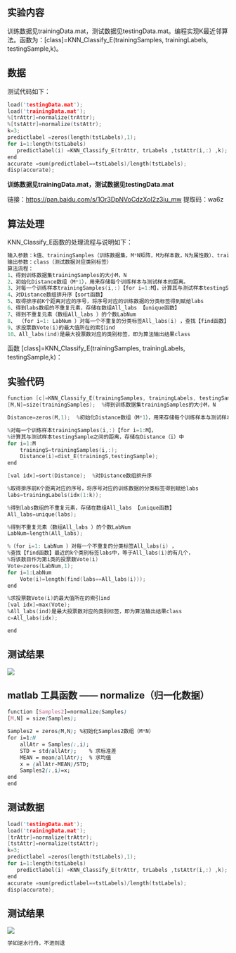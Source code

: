 ## 实验内容

训练数据见trainingData.mat，测试数据见testingData.mat。编程实现K最近邻算法。函数为：[class]=KNN_Classify_E(trainingSamples, trainingLabels, testingSample,k)。

## 数据

测试代码如下：

```c
load('testingData.mat');
load('trainingData.mat');
%[trAttr]=normalize(trAttr);
%[tstAttr]=normalize(tstAttr);
k=3;
predictlabel =zeros(length(tstLabels),1);
for i=1:length(tstLabels)
   predictlabel(i) =KNN_Classify_E(trAttr, trLabels ,tstAttr(i,:) ,k);   
end
accurate =sum(predictlabel==tstLabels)/length(tstLabels);
disp(accurate);
```

**训练数据见trainingData.mat，测试数据见testingData.mat**

链接：https://pan.baidu.com/s/1Or3DpNVoCdzXoI2z3iu_mw 
提取码：wa6z 

## 算法处理

KNN_Classify_E函数的处理流程与说明如下：

```c
输入参数：k值、trainingSamples（训练数据集，M*N矩阵，M为样本数，N为属性数）、trainingLabels（训练数据集的分类标签0、1、2...，M*1矩阵）, testingSample（测试数据，1*N矩阵）
输出参数：class（测试数据对应类别标签）
算法流程：
1、得到训练数据集trainingSamples的大小M，N
2、初始化Distance数组（M*1），用来存储每个训练样本与测试样本的距离。
3、对每一个训练样本trainingSamples(i,:)【for i=1:M】，计算其与测试样本testingSample之间的距离，存储在Distance（i）中。【计算两个样本之间的欧氏距离，调用函数dist_E(vect1,vect2)，其中dist_E()为自定义函数，参见上机练习2】
4、对Distance数组排升序【sort函数】
5、取得排序前K个距离对应的序号，将序号对应的训练数据的分类标签得到赋给labs 
6、得到labs数组的不重复元素，存储在数组All_labs 【unique函数】
7、得到不重复元素（数组All_labs ）的个数LabNum
8、 （for i=1: LabNum ）对每一个不重复的分类标签All_labs(i) ，查找【find函数】最近的k个类别标签labs中，等于All_labs(i)的有几个，将该数目作为第i类的投票数Vote(i)
9、求投票数Vote(i)的最大值所在的索引ind
10、All_labs(ind)是最大投票数对应的类别标签，即为算法输出结果class
```

 


函数 [class]=KNN_Classify_E(trainingSamples, trainingLabels, testingSample,k)：

## 实验代码

```c
function [c]=KNN_Classify_E(trainingSamples, trainingLabels, testingSample,k)
[M,N]=size(trainingSamples);  %得到训练数据集trainingSamples的大小M，N

Distance=zeros(M,1);  %初始化Distance数组（M*1），用来存储每个训练样本与测试样本的距离

%对每一个训练样本trainingSamples(i,:)【for i=1:M】，
%计算其与测试样本testingSample之间的距离，存储在Distance（i）中
for i=1:M
    trainingS=trainingSamples(i,:);
    Distance(i)=dist_E(trainingS,testingSample);
end

[val idx]=sort(Distance);  %对Distance数组排升序

%取得排序前K个距离对应的序号，将序号对应的训练数据的分类标签得到赋给labs 
labs=trainingLabels(idx(1:k));

%得到labs数组的不重复元素，存储在数组All_labs 【unique函数】
All_labs=unique(labs);

%得到不重复元素（数组All_labs ）的个数LabNum
LabNum=length(All_labs);

%（for i=1: LabNum ）对每一个不重复的分类标签All_labs(i) ，
%查找【find函数】最近的k个类别标签labs中，等于All_labs(i)的有几个，
%将该数目作为第i类的投票数Vote(i)
Vote=zeros(LabNum,1);
for i=1:LabNum
    Vote(i)=length(find(labs==All_labs(i)));
end

%求投票数Vote(i)的最大值所在的索引ind
[val idx]=max(Vote);
%All_labs(ind)是最大投票数对应的类别标签，即为算法输出结果class
c=All_labs(idx);

end
```

## 测试结果

![](https://img-blog.csdnimg.cn/20200601104725372.png?x-oss-process=image/watermark,type_ZmFuZ3poZW5naGVpdGk,shadow_10,text_aHR0cHM6Ly9ibG9nLmNzZG4ubmV0L3dlaXhpbl80MjQyOTcxOA==,size_16,color_FFFFFF,t_70)
## matlab 工具函数 —— normalize（归一化数据）

```css
function [Samples2]=normalize(Samples)
[M,N] = size(Samples);

Samples2 = zeros(M,N); %初始化Samples2数组（M*N）
for i=1:N
    allAtr = Samples(:,i);
    STD = std(allAtr);    % 求标准差
    MEAN = mean(allAtr);  % 求均值
    x = (allAtr-MEAN)/STD;
    Samples2(:,i)=x;
end
end
```
## 测试数据

```c
load('testingData.mat');
load('trainingData.mat');
[trAttr]=normalize(trAttr);
[tstAttr]=normalize(tstAttr);
k=3;
predictlabel =zeros(length(tstLabels),1);
for i=1:length(tstLabels)
   predictlabel(i) =KNN_Classify_E(trAttr, trLabels ,tstAttr(i,:) ,k);   
end
accurate =sum(predictlabel==tstLabels)/length(tstLabels);
disp(accurate);
```


## 测试结果
![](https://img-blog.csdnimg.cn/2020060110483426.png?x-oss-process=image/watermark,type_ZmFuZ3poZW5naGVpdGk,shadow_10,text_aHR0cHM6Ly9ibG9nLmNzZG4ubmV0L3dlaXhpbl80MjQyOTcxOA==,size_16,color_FFFFFF,t_70)




```c
学如逆水行舟，不进则退
```
